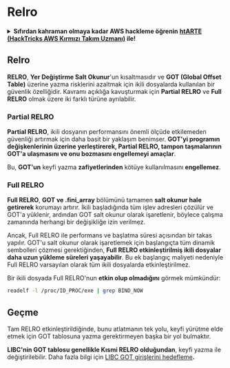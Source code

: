 # Relro

<details>

<summary><strong>Sıfırdan kahraman olmaya kadar AWS hackleme öğrenin</strong> <a href="https://training.hacktricks.xyz/courses/arte"><strong>htARTE (HackTricks AWS Kırmızı Takım Uzmanı)</strong></a><strong> ile!</strong></summary>

HackTricks'ı desteklemenin diğer yolları:

* **Şirketinizi HackTricks'te reklamını görmek istiyorsanız** veya **HackTricks'i PDF olarak indirmek istiyorsanız** [**ABONELİK PLANLARI**](https://github.com/sponsors/carlospolop)'na göz atın!
* [**Resmi PEASS & HackTricks ürünlerini**](https://peass.creator-spring.com) edinin
* [**PEASS Ailesi'ni**](https://opensea.io/collection/the-peass-family) keşfedin, özel [**NFT'lerimiz**](https://opensea.io/collection/the-peass-family) koleksiyonumuz
* **💬 [**Discord grubuna**](https://discord.gg/hRep4RUj7f) veya [**telegram grubuna**](https://t.me/peass) katılın veya bizi **Twitter** 🐦 [**@hacktricks\_live**](https://twitter.com/hacktricks\_live)'da **takip edin**.
* **Hacking püf noktalarınızı paylaşarak PR'ler göndererek** [**HackTricks**](https://github.com/carlospolop/hacktricks) ve [**HackTricks Cloud**](https://github.com/carlospolop/hacktricks-cloud) github depolarına katkıda bulunun.

</details>

## Relro

**RELRO**, **Yer Değiştirme Salt Okunur**'un kısaltmasıdır ve **GOT (Global Offset Table)** üzerine yazma risklerini azaltmak için ikili dosyalarda kullanılan bir güvenlik özelliğidir. Kavramı açıklığa kavuşturmak için **Partial RELRO** ve **Full RELRO** olmak üzere iki farklı türüne ayrılabilir.

### **Partial RELRO**

**Partial RELRO**, ikili dosyanın performansını önemli ölçüde etkilemeden güvenliği artırmak için daha basit bir yaklaşım benimser. **GOT'yi programın değişkenlerinin üzerine yerleştirerek, Partial RELRO, tampon taşmalarının GOT'a ulaşmasını ve onu bozmasını engellemeyi amaçlar**.&#x20;

Bu, **GOT'un** keyfi yazma **zafiyetlerinden** kötüye kullanılmasını **engellemez**.

### **Full RELRO**

**Full RELRO**, **GOT ve .fini\_array** bölümünü tamamen **salt okunur hale getirerek** korumayı artırır. İkili başladığında tüm işlev adresleri çözülür ve GOT'a yüklenir, ardından GOT salt okunur olarak işaretlenir, böylece çalışma zamanında herhangi bir değişikliğe izin verilmez.

Ancak, Full RELRO ile performans ve başlatma süresi açısından bir takas yapılır. GOT'u salt okunur olarak işaretlemek için başlangıçta tüm dinamik sembolleri çözmesi gerektiğinden, **Full RELRO etkinleştirilmiş ikili dosyalar daha uzun yükleme süreleri yaşayabilir**. Bu ek başlangıç ​​maliyeti nedeniyle Full RELRO varsayılan olarak tüm ikili dosyalarda etkinleştirilmez.

Bir ikili dosyada Full RELRO'nun **etkin olup olmadığını** görmek mümkündür:
```bash
readelf -l /proc/ID_PROC/exe | grep BIND_NOW
```
## Geçme

Tam RELRO etkinleştirildiğinde, bunu atlatmanın tek yolu, keyfi yürütme elde etmek için GOT tablosuna yazma gerektirmeyen başka bir yol bulmaktır.

**LIBC'nin GOT tablosu genellikle Kısmi RELRO olduğundan**, keyfi yazma ile değiştirilebilir. Daha fazla bilgi için [LIBC GOT girişlerini hedefleme](https://github.com/nobodyisnobody/docs/blob/main/code.execution.on.last.libc/README.md#1---targetting-libc-got-entries)**.**

